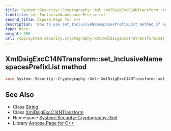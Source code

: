 ```yaml
---
title: System::Security::Cryptography::Xml::XmlDsigExcC14NTransform::set_InclusiveNamespacesPrefixList method
linktitle: set_InclusiveNamespacesPrefixList
second_title: Aspose.Page for C++
description: 'How to use set_InclusiveNamespacesPrefixList method of System::Security::Cryptography::Xml::XmlDsigExcC14NTransform class in C++.'
type: docs
weight: 900
url: /cpp/system.security.cryptography.xml/xmldsigexcc14ntransform/set_inclusivenamespacesprefixlist/
---
```

## XmlDsigExcC14NTransform::set_InclusiveNamespacesPrefixList method




```cpp
void System::Security::Cryptography::Xml::XmlDsigExcC14NTransform::set_InclusiveNamespacesPrefixList(String value)
```

## See Also

* Class [String](../../../system/string/)
* Class [XmlDsigExcC14NTransform](../)
* Namespace [System::Security::Cryptography::Xml](../../)
* Library [Aspose.Page for C++](../../../)

